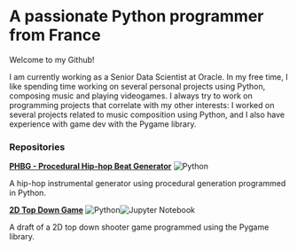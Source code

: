 # A passionate Python programmer from France

Welcome to my Github!

I am currently working as a Senior Data Scientist at Oracle. In my free time, I like spending time working on several personal projects using Python, composing music and playing videogames. I always try to work on programming projects that correlate with my other interests: I worked on several projects related to music composition using Python, and I also have experience with game dev with the Pygame library.

### Repositories
**[PHBG - Procedural Hip-hop Beat Generator](https://github.com/novaski1/PHBG "PHBG")** 
![Python](https://img.shields.io/badge/python-3670A0?style=for-the-badge&logo=python&logoColor=ffdd54)

A hip-hop instrumental generator using procedural generation programmed in Python.

**[2D Top Down Game](https://github.com/novaski1/2D-Top-Down-Game "2D Top Down Game")** 
![Python](https://img.shields.io/badge/python-3670A0?style=for-the-badge&logo=python&logoColor=ffdd54)![Jupyter Notebook](https://img.shields.io/badge/jupyter-%23FA0F00.svg?style=for-the-badge&logo=jupyter&logoColor=white)

A draft of a 2D top down shooter game programmed using the Pygame library.